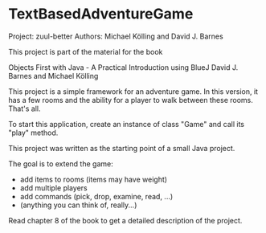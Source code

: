 # TextBasedAdventureGame
Project: zuul-better
Authors: Michael Kölling and David J. Barnes

This project is part of the material for the book

   Objects First with Java - A Practical Introduction using BlueJ
   David J. Barnes and Michael Kölling
   
This project is a simple framework for an adventure game. In this version,
it has a few rooms and the ability for a player to walk between these rooms.
That's all.

To start this application, create an instance of class "Game" and call its
"play" method.

This project was written as the starting point of a small Java project.

The goal is to extend the game:

  - add items to rooms (items may have weight)
  - add multiple players
  - add commands (pick, drop, examine, read, ...)
  - (anything you can think of, really...)

Read chapter 8 of the book to get a detailed description of the project.
